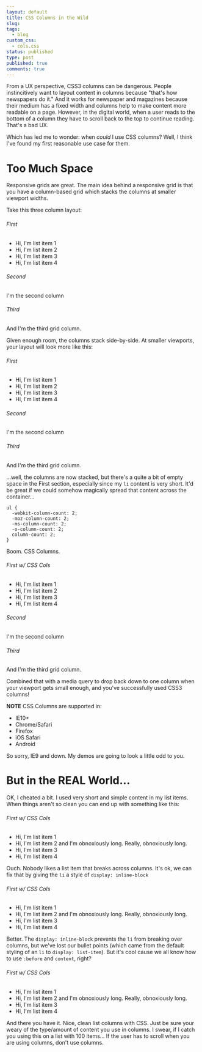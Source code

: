 ```yaml
---
layout: default
title: CSS Columns in the Wild
slug:
tags:
  - blog
custom_css:
  - cols.css
status: published
type: post
published: true
comments: true
---
```


From a UX perspective, CSS3 columns can be dangerous.  People instincitively want to layout content in columns because "that's how newspapers do it." And it works for newspaper and magazines because their medium has a fixed width and columns help to make content more readable on a page.  However, in the digital world, when a user reads to the bottom of a column they have to scroll back to the top to continue reading. That's a bad UX.

Which has led me to wonder: when _could_ I use CSS columns?  Well, I think I've found my first reasonable use case for them.

Too Much Space
====================

Responsive grids are great.  The main idea behind a responsive grid is that you have a column-based grid which stacks the columns at smaller viewport widths.

Take this three column layout:

<div class="grid-contain">
  <div class="grid-col">
    <h6>First</h6>
    <ul>
      <li>Hi, I'm list item 1</li>
      <li>Hi, I'm list item 2</li>
      <li>Hi, I'm list item 3</li>
      <li>Hi, I'm list item 4</li>
    </ul>
  </div>
  <div class="grid-col">
    <h6>Second</h6>
    <p>I'm the second column</p>
  </div>
  <div class="grid-col">
    <h6>Third</h6>
    <p>And I'm the third grid column.</p>
  </div>
</div>

Given enough room, the columns stack side-by-side. At smaller viewports, your layout will look more like this:

<div class="grid-contain stack">
  <div class="grid-col">
    <h6>First</h6>
    <ul>
      <li>Hi, I'm list item 1</li>
      <li>Hi, I'm list item 2</li>
      <li>Hi, I'm list item 3</li>
      <li>Hi, I'm list item 4</li>
    </ul>
  </div>
  <div class="grid-col">
    <h6>Second</h6>
    <p>I'm the second column</p>
  </div>
  <div class="grid-col">
    <h6>Third</h6>
    <p>And I'm the third grid column.</p>
  </div>
</div>

...well, the columns are now stacked, but there's a quite a bit of empty space in the First section, especially since my `li` content is very short. It'd be great if we could somehow magically spread that content across the container...

    ul {
      -webkit-column-count: 2;
      -moz-column-count: 2;
      -ms-column-count: 2;
      -o-column-count: 2;
      column-count: 2;
    }

Boom.  CSS Columns.  

<div class="grid-contain stack">
  <div class="grid-col cols">
    <h6>First w/ CSS Cols</h6>
    <ul>
      <li>Hi, I'm list item 1</li>
      <li>Hi, I'm list item 2</li>
      <li>Hi, I'm list item 3</li>
      <li>Hi, I'm list item 4</li>
    </ul>
  </div>
  <div class="grid-col">
    <h6>Second</h6>
    <p>I'm the second column</p>
  </div>
  <div class="grid-col">
    <h6>Third</h6>
    <p>And I'm the third grid column.</p>
  </div>
</div>

Combined that with a media query to drop back down to one column when your viewport gets small enough, and you've successfully used CSS3 columns!

**NOTE** CSS Columns are supported in:

- IE10+
- Chrome/Safari 
- Firefox
- iOS Safari
- Android

So sorry, IE9 and down. My demos are going to look a little odd to you.  

But in the REAL World...
=========================

OK, I cheated a bit.  I used very short and simple content in my list items.  When things aren't so clean you can end up with something like this:

<div id="curtain1" class="grid-contain stack">
  <div class="grid-col cols">
    <h6>First w/ CSS Cols</h6>
    <ul>
      <li>Hi, I'm list item 1</li>
      <li>Hi, I'm list item 2 and I'm obnoxiously long. Really, obnoxiously long.</li>
      <li>Hi, I'm list item 3</li>
      <li>Hi, I'm list item 4</li>
    </ul>
  </div>
</div>

Ouch.  Nobody likes a list item that breaks across columns. It's ok, we can fix that by giving the `li` a style of `display: inline-block`

<div id="curtain2" class="grid-contain stack">
  <div class="grid-col cols">
    <h6>First w/ CSS Cols</h6>
    <ul>
      <li>Hi, I'm list item 1</li>
      <li>Hi, I'm list item 2 and I'm obnoxiously long. Really, obnoxiously long.</li>
      <li>Hi, I'm list item 3</li>
      <li>Hi, I'm list item 4</li>
    </ul>
  </div>
</div>

Better. The `display: inline-block` prevents the `li` from breaking over columns, but we've lost our bullet points (which came from the default styling of an `li` to `display: list-item`). But it's cool cause we all know how to use `:before` and `content`, right?

<div id="curtain3" class="grid-contain stack">
  <div class="grid-col cols">
    <h6>First w/ CSS Cols</h6>
    <ul>
      <li>Hi, I'm list item 1</li>
      <li>Hi, I'm list item 2 and I'm obnoxiously long. Really, obnoxiously long.</li>
      <li>Hi, I'm list item 3</li>
      <li>Hi, I'm list item 4</li>
    </ul>
  </div>
</div>

And there you have it.  Nice, clean list columns with CSS.  Just be sure your weary of the type/amount of content you use in columns. I swear, if I catch you using this on a list with 100 items...  If the user has to scroll when you are using columns, don't use columns.  

